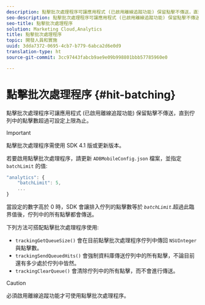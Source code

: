 ```yaml
---
description: 點擊批次處理程序可讓應用程式 (已啟用離線追蹤功能) 保留點擊不傳送，直到佇列中的點擊數超過可設定上限為止。
seo-description: 點擊批次處理程序可讓應用程式 (已啟用離線追蹤功能) 保留點擊不傳送，直到佇列中的點擊數超過可設定上限為止。
seo-title: 點擊批次處理程序
solution: Marketing Cloud,Analytics
title: 點擊批次處理程序
topic: 開發人員和實施
uuid: 3dda7372-0695-4cb7-b779-6abca2d6e0d9
translation-type: ht
source-git-commit: 3cc97443fabcb9ae9e09b998801bbb57785960e0

---
```



# 點擊批次處理程序 {#hit-batching}

點擊批次處理程序可讓應用程式 (已啟用離線追蹤功能) 保留點擊不傳送，直到佇列中的點擊數超過可設定上限為止。

>[!IMPORTANT]
>
>點擊批次處理程序需使用 SDK 4.1 版或更新版本。

若要啟用點擊批次處理程序，請更新 `ADBMobileConfig.json` 檔案，並指定 `batchLimit` 的值:

```js
"analytics": {
    "batchLimit": 5,
    ...
}
```

當設定的數字高於 0 時，SDK 會讓排入佇列的點擊數等於 *`batchLimit`*.超過此臨界值後，佇列中的所有點擊都會傳送。

下列方法可搭配點擊批次處理程序使用:

* `trackingGetQueueSize()` 會在目前點擊批次處理程序佇列中傳回 `NSUInteger` 與點擊數。
* `trackingSendQueuedHits()` 會強制資料庫傳送佇列中的所有點擊，不論目前還有多少處於佇列中皆然。
* `trackingClearQueue()` 會清除佇列中的所有點擊，而不會進行傳送。

>[!CAUTION]
>
>必須啟用離線追蹤功能才可使用點擊批次處理程序。

